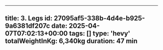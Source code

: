 ---
  title: 3. Legs
  id: 27095af5-338b-4d4e-b925-9a6381df207c
  date: 2025-04-07T07:02:13+00:00
  tags: []
  type: 'hevy'
  totalWeightInKg: 6,340kg
  duration: 47 min
  ---
  